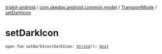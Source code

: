 [tripkit-android](../../index.md) / [com.skedgo.android.common.model](../index.md) / [TransportMode](index.md) / [setDarkIcon](./set-dark-icon.md)

# setDarkIcon

`open fun setDarkIcon(darkIcon: `[`String`](https://kotlinlang.org/api/latest/jvm/stdlib/kotlin/-string/index.html)`!): `[`Unit`](https://kotlinlang.org/api/latest/jvm/stdlib/kotlin/-unit/index.html)